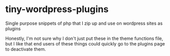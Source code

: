 # tiny-wordpress-plugins
Single purpose snippets of php that I zip up and use on wordpress sites as plugins

Honestly, I'm not sure why I don't just put these in the theme functions file, but I like that end users of these things could quickly go to the plugins page to deactivate them.
